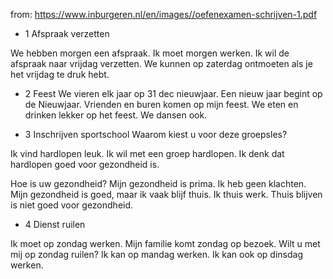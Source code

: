 from: https://www.inburgeren.nl/en/images//oefenexamen-schrijven-1.pdf

- 1 Afspraak verzetten

We hebben morgen een afspraak. Ik moet morgen werken. Ik wil de afspraak  naar vrijdag verzetten.
We kunnen op zaterdag ontmoeten als je het vrijdag te druk hebt.

- 2 Feest
We vieren elk jaar op 31 dec nieuwjaar. Een nieuw jaar begint op de Nieuwjaar.
Vrienden en buren komen op mijn feest. We eten en drinken lekker op het feest.
We dansen ook.

- 3 Inschrijven sportschool
Waarom kiest u voor deze groepsles?

Ik vind hardlopen leuk. Ik wil met een groep hardlopen.
Ik denk dat hardlopen goed voor gezondheid is.

Hoe is uw gezondheid?
Mijn gezondheid is prima. Ik heb geen klachten.
Mijn gezondheid is goed, maar ik vaak blijf thuis. Ik thuis werk. Thuis blijven is niet goed voor gezondheid.

- 4 Dienst ruilen

Ik moet op zondag werken. Mijn familie komt zondag op bezoek.
Wilt u met mij op zondag ruilen? Ik kan op mandag werken. Ik kan ook op dinsdag werken.
